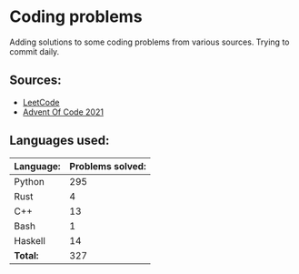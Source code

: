 # Coding problems
Adding solutions to some coding problems from various sources. Trying to commit daily. 

## Sources:

- [LeetCode](https://leetcode.com/)
- [Advent Of Code 2021](https://adventofcode.com/)

## Languages used:
| Language: | Problems solved: |
| --------- | ---------------- |
| Python | 295 |
| Rust | 4 |
| C++ | 13 |
| Bash | 1 |
| Haskell | 14 |
| **Total:** | 327 |
